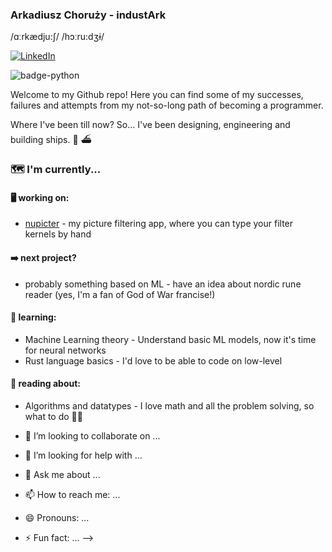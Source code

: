 ### Arkadiusz Choruży - industArk
/ɑːrkædju:ʃ/ /hɔːru:dʒɨ/

<a href="https://www.linkedin.com/in/arkadiuszchoruzy/"><img alt="LinkedIn" src="https://img.shields.io/badge/LinkedIn-Arkadiusz%20Choruzy-blue?style=flat-square&logo=linkedin"></a>

![badge-python](https://img.shields.io/badge/-python-yellow?style=flat-square&logo=python)

Welcome to my Github repo! Here you can find some of my successes, failures and attempts from my not-so-long path of becoming a programmer. 

Where I've been till now?
So... I've been designing, engineering and building ships. :ship: :ferry:

### :world_map: I'm currently...
#### :desktop_computer: working on:
- [nupicter](https://github.com/industArk/nupicter/) - my picture filtering app, where you can type your filter kernels by hand
#### :arrow_right: next project?
- probably something based on ML - have an idea about nordic rune reader (yes, I'm a fan of God of War francise!)

#### :memo: learning:
- Machine Learning theory - Understand basic ML models, now it's time for neural networks
- Rust language basics - I'd love to be able to code on low-level

#### :open_book: reading about:
- Algorithms and datatypes - I love math and all the problem solving, so what to do :man_shrugging:

- 👯 I’m looking to collaborate on ...
- 🤔 I’m looking for help with ...
- 💬 Ask me about ...
- 📫 How to reach me: ...
- 😄 Pronouns: ...
- ⚡ Fun fact: ...
-->
